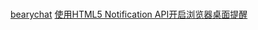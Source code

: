 #

[bearychat](https://360unicom.bearychat.com/)
[使用HTML5 Notification API开启浏览器桌面提醒](http://xuhong.github.io/2014/05/22/notification/)